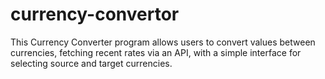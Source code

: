 # currency-convertor
This Currency Converter program allows users to convert values between currencies, fetching recent rates via an API, with a simple interface for selecting source and target currencies.
